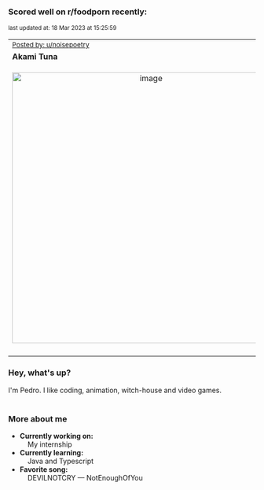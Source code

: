 ### Scored well on r/foodporn recently:

<p align="left"><sub>last updated at: 18 Mar 2023 at 15:25:59</sub></p>

|   |
| --- |
| <sub>[Posted by: u/noisepoetry][source]</sub> |
| **Akami Tuna** | 
|<p align="center"> <img alt="image" src="https://i.redd.it/zdioclrmvcoa1.jpg" width="550" /> </p>|
|   |

### Hey, what's up?

I'm Pedro. I like coding, animation, witch-house and video games.<br><br>

### More about me
- **Currently working on:**  
&nbsp;&nbsp;&nbsp;&nbsp;My internship
- **Currently learning:**  
&nbsp;&nbsp;&nbsp;&nbsp;Java and Typescript
- **Favorite song:**  
&nbsp;&nbsp;&nbsp;&nbsp;DEVILNOTCRY — NotEnoughOfYou<br><br>

  



  
  
  
[linkedin]: https://linkedin.com/in/pedro-h-r-gomes-8a487b14a/
[gmail]: mailto:pilique11@gmail.com
[source]: https://reddit.com/r/FoodPorn/comments/11tto1o/akami_tuna/
[redditAPI]: https://www.reddit.com/dev/api/